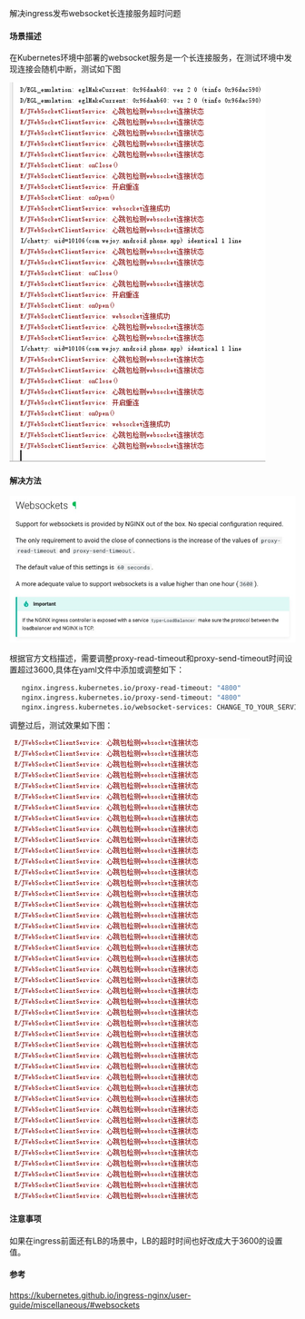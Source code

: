 解决ingress发布websocket长连接服务超时问题



#### 场景描述

在Kubernetes环境中部署的websocket服务是一个长连接服务，在测试环境中发现连接会随机中断，测试如下图

![ingress-websocket-1](./images/ingress-websocket-1.png ':size:=65%')

#### 解决方法

![ingress-websocket-2](./images/ingress-websocket-2.jpg ':size:=65%')

根据官方文档描述，需要调整proxy-read-timeout和proxy-send-timeout时间设置超过3600,具体在yaml文件中添加或调整如下：

```bash
   nginx.ingress.kubernetes.io/proxy-read-timeout: "4800"
   nginx.ingress.kubernetes.io/proxy-send-timeout: "4800"
   nginx.ingress.kubernetes.io/websocket-services: CHANGE_TO_YOUR_SERVICE
```

调整过后，测试效果如下图：

![ingress-websocket-3](./images/ingress-websocket-3.png ':size:=65%')

#### 注意事项

如果在ingress前面还有LB的场景中，LB的超时时间也好改成大于3600的设置值。





#### 参考

https://kubernetes.github.io/ingress-nginx/user-guide/miscellaneous/#websockets